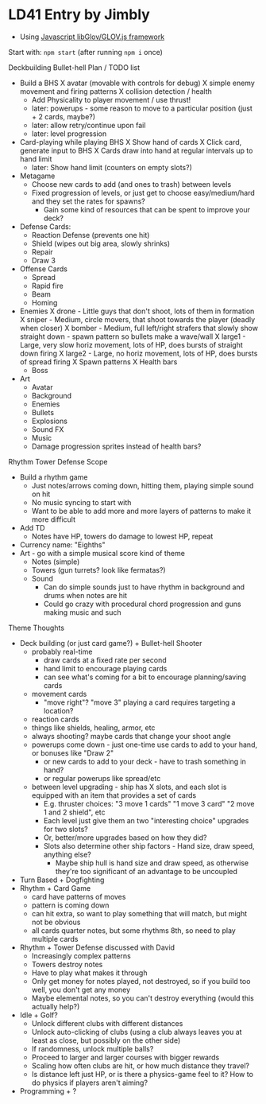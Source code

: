 LD41 Entry by Jimbly
============================

* Using [Javascript libGlov/GLOV.js framework](https://github.com/Jimbly/turbulenz-playground)

Start with: `npm start` (after running `npm i` once)

Deckbuilding Bullet-hell Plan / TODO list
* Build a BHS
  X avatar (movable with controls for debug)
  X simple enemy movement and firing patterns
  X collision detection / health
  * Add Physicality to player movement / use thrust!
  * later: powerups - some reason to move to a particular position (just + 2 cards, maybe?)
  * later: allow retry/continue upon fail
  * later: level progression
* Card-playing while playing BHS
  X Show hand of cards
  X Click card, generate input to BHS
  X Cards draw into hand at regular intervals up to hand limit
  * later: Show hand limit (counters on empty slots?)
* Metagame
  * Choose new cards to add (and ones to trash) between levels
  * Fixed progression of levels, or just get to choose easy/medium/hard and they set the rates for spawns?
    * Gain some kind of resources that can be spent to improve your deck?
* Defense Cards:
  * Reaction Defense (prevents one hit)
  * Shield (wipes out big area, slowly shrinks)
  * Repair
  * Draw 3
* Offense Cards
  * Spread
  * Rapid fire
  * Beam
  * Homing
* Enemies
  X drone - Little guys that don't shoot, lots of them in formation
  X sniper - Medium, circle movers, that shoot towards the player (deadly when closer)
  X bomber - Medium, full left/right strafers that slowly show straight down - spawn pattern so bullets make a wave/wall
  X large1 - Large, very slow horiz movement, lots of HP, does bursts of straight down firing
  X large2 - Large, no horiz movement, lots of HP, does bursts of spread firing
  X Spawn patterns
  X Health bars
  * Boss
* Art
  * Avatar
  * Background
  * Enemies
  * Bullets
  * Explosions
  * Sound FX
  * Music
  * Damage progression sprites instead of health bars?


Rhythm Tower Defense Scope
* Build a rhythm game
  * Just notes/arrows coming down, hitting them, playing simple sound on hit
  * No music syncing to start with
  * Want to be able to add more and more layers of patterns to make it more difficult
* Add TD
  * Notes have HP, towers do damage to lowest HP, repeat
* Currency name: "Eighths"
* Art - go with a simple musical score kind of theme
  * Notes (simple)
  * Towers (gun turrets? look like fermatas?)
  * Sound
    * Can do simple sounds just to have rhythm in background and drums when notes are hit
    * Could go crazy with procedural chord progression and guns making music and such

Theme Thoughts
* Deck building (or just card game?) + Bullet-hell Shooter
  * probably real-time
    * draw cards at a fixed rate per second
    * hand limit to encourage playing cards
    * can see what's coming for a bit to encourage planning/saving cards
  * movement cards
    * "move right"? "move 3" playing a card requires targeting a location?
  * reaction cards
  * things like shields, healing, armor, etc
  * always shooting? maybe cards that change your shoot angle
  * powerups come down - just one-time use cards to add to your hand, or bonuses like "Draw 2"
    * or new cards to add to your deck - have to trash something in hand?
    * or regular powerups like spread/etc
  * between level upgrading - ship has X slots, and each slot is equipped with an item that provides a set of cards
    * E.g. thruster choices: "3 move 1 cards" "1 move 3 card" "2 move 1 and 2 shield", etc
    * Each level just give them an two "interesting choice" upgrades for two slots?
    * Or, better/more upgrades based on how they did?
    * Slots also determine other ship factors - Hand size, draw speed, anything else?
      * Maybe ship hull is hand size and draw speed, as otherwise they're too significant of an advantage to be uncoupled
* Turn Based + Dogfighting
* Rhythm + Card Game
  * card have patterns of moves
  * pattern is coming down
  * can hit extra, so want to play something that will match, but might not be obvious
  * all cards quarter notes, but some rhythms 8th, so need to play multiple cards
* Rhythm + Tower Defense discussed with David
  * Increasingly complex patterns
  * Towers destroy notes
  * Have to play what makes it through
  * Only get money for notes played, not destroyed, so if you build too well, you don't get any money
  * Maybe elemental notes, so you can't destroy everything (would this actually help?)
* Idle + Golf?
  * Unlock different clubs with different distances
  * Unlock auto-clicking of clubs (using a club always leaves you at least as close, but possibly on the other side)
  * If randomness, unlock multiple balls?
  * Proceed to larger and larger courses with bigger rewards
  * Scaling how often clubs are hit, or how much distance they travel?
  * Is distance left just HP, or is there a physics-game feel to it? How to do physics if players aren't aiming?
* Programming + ?
